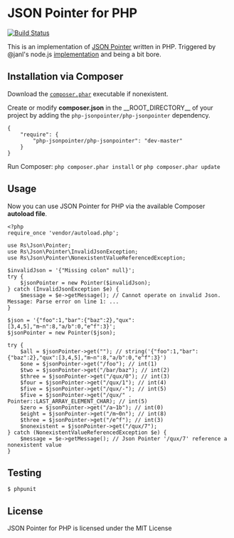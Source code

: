 # JSON Pointer for PHP

[![Build Status](https://secure.travis-ci.org/raphaelstolt/php-jsonpointer.png)](http://travis-ci.org/raphaelstolt/php-jsonpointer)

This is an implementation of [JSON Pointer](http://tools.ietf.org/html/rfc6901) written in PHP.
Triggered by @janl's node.js [implementation](https://github.com/janl/node-jsonpointer) and being
a bit bore.

## Installation via Composer

Download the [`composer.phar`](http://getcomposer.org/composer.phar) executable if nonexistent.

Create or modify **composer.json** in the \_\_ROOT_DIRECTORY__ of your project by adding the `php-jsonpointer/php-jsonpointer` dependency.
    
    {
        "require": {
            "php-jsonpointer/php-jsonpointer": "dev-master"
        }
    }

Run Composer: `php composer.phar install` or `php composer.phar update`

## Usage

Now you can use JSON Pointer for PHP via the available Composer **autoload file**.

    <?php
    require_once 'vendor/autoload.php';

    use Rs\Json\Pointer;
    use Rs\Json\Pointer\InvalidJsonException;
    use Rs\Json\Pointer\NonexistentValueReferencedException;

    $invalidJson = '{"Missing colon" null}';
    try {
        $jsonPointer = new Pointer($invalidJson);
    } catch (InvalidJsonException $e) {
        $message = $e->getMessage(); // Cannot operate on invalid Json. Message: Parse error on line 1: ...
    }

    $json = '{"foo":1,"bar":{"baz":2},"qux":[3,4,5],"m~n":8,"a/b":0,"e^f":3}';
    $jsonPointer = new Pointer($json);

    try {
        $all = $jsonPointer->get(""); // string('{"foo":1,"bar":{"baz":2},"qux":[3,4,5],"m~n":8,"a/b":0,"e^f":3}')
        $one = $jsonPointer->get("/foo"); // int(1)
        $two = $jsonPointer->get("/bar/baz"); // int(2)
        $three = $jsonPointer->get("/qux/0"); // int(3)
        $four = $jsonPointer->get("/qux/1"); // int(4)
        $five = $jsonPointer->get("/qux/-"); // int(5)
        $five = $jsonPointer->get("/qux/" . Pointer::LAST_ARRAY_ELEMENT_CHAR); // int(5)
        $zero = $jsonPointer->get("/a~1b"); // int(0)
        $eight = $jsonPointer->get("/m~0n"); // int(8)
        $three = $jsonPointer->get("/e^f"); // int(3)
        $nonexistent = $jsonPointer->get("/qux/7");
    } catch (NonexistentValueReferencedException $e) {
        $message = $e->getMessage(); // Json Pointer '/qux/7' reference a nonexistent value
    }
    
## Testing

    $ phpunit

## License

JSON Pointer for PHP is licensed under the MIT License
